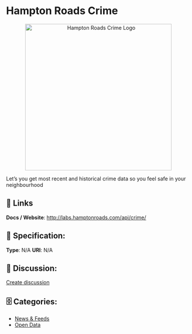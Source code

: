 # Hampton Roads Crime
<p align="center">
    <img width="400" src="https://raw.githubusercontent.com/apis-list/apis-list/main/apis/hampton-roads-crime/logo_256x256.png" alt="Hampton Roads Crime Logo"/>
</p>

Let’s you get most recent and historical crime data so you feel safe in your neighbourhood

##  🔗 Links
**Docs / Website**: http://labs.hamptonroads.com/api/crime/

## 🧬 Specification:
**Type**: N/A
**URI**: N/A

## 💬 Discussion:
[Create discussion](https://github.com/apis-list/apis-list/discussions/new)

## 🗄️ Categories:
- [News & Feeds](https://github.com/apis-list/apis-list#news-and-feeds)
- [Open Data](https://github.com/apis-list/apis-list#open-data)







